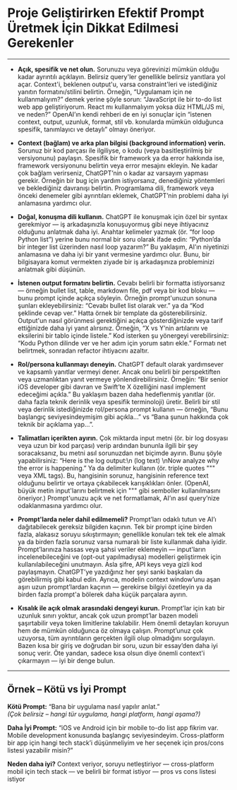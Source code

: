 # Proje Geliştirirken Efektif Prompt Üretmek İçin Dikkat Edilmesi Gerekenler


---

- **Açık, spesifik ve net olun.** Sorunuzu veya görevinizi mümkün olduğu kadar ayrıntılı açıklayın. Belirsiz query'ler genellikle belirsiz yanıtlara yol açar. Context'i, beklenen output'u, varsa constraint'leri ve istediğiniz yanıtın formatını/stilini belirtin. Örneğin, “Uygulamam için ne kullanmalıyım?” demek yerine şöyle sorun: “JavaScript ile bir to-do list web app geliştiriyorum. React mı kullanmalıyım yoksa düz HTML/JS mi, ve neden?” OpenAI’ın kendi rehberi de en iyi sonuçlar için “istenen context, output, uzunluk, format, stil vb. konularda mümkün olduğunca spesifik, tanımlayıcı ve detaylı” olmayı öneriyor.

- **Context (bağlam) ve arka plan bilgisi (background information) verin.** Sorunuz bir kod parçası ile ilgiliyse, o kodu (veya basitleştirilmiş bir versiyonunu) paylaşın. Spesifik bir framework ya da error hakkında ise, framework versiyonunu belirtin veya error mesajını ekleyin. Ne kadar çok bağlam verirseniz, ChatGPT’nin o kadar az varsayım yapması gerekir. Örneğin bir bug için yardım istiyorsanız, denediğiniz yöntemleri ve beklediğiniz davranışı belirtin. Programlama dili, framework veya önceki denemeler gibi ayrıntıları eklemek, ChatGPT’nin problemi daha iyi anlamasına yardımcı olur.

- **Doğal, konuşma dili kullanın.** ChatGPT ile konuşmak için özel bir syntax gerekmiyor — iş arkadaşınızla konuşuyormuş gibi neye ihtiyacınız olduğunu anlatmak daha iyi. Anahtar kelimeler yazmak (ör. “for loop Python list”) yerine bunu normal bir soru olarak ifade edin: “Python’da bir integer list üzerinden nasıl loop yazarım?” Bu yaklaşım, AI’ın niyetinizi anlamasına ve daha iyi bir yanıt vermesine yardımcı olur. Bunu, bir bilgisayara komut vermekten ziyade bir iş arkadaşınıza probleminizi anlatmak gibi düşünün.

- **İstenen output formatını belirtin.** Cevabı belirli bir formatta istiyorsanız — örneğin bullet list, table, markdown file, pdf veya bir kod bloku — bunu prompt içinde açıkça söyleyin. Örneğin prompt'unuzun sonuna şunları ekleyebilirsiniz: “Cevabı bullet list olarak ver.” ya da “Kod şeklinde cevap ver.” Hatta örnek bir template da gösterebilirsiniz. Output'un nasıl görünmesi gerektiğini açıkça gösterdiğinizde veya tarif ettiğinizde daha iyi yanıt alırsınız. Örneğin, “X vs Y’nin artılarını ve eksilerini bir tablo içinde listele.” Kod isterken şu yönergeyi verebilirsiniz: “Kodu Python dilinde ver ve her adım için yorum satırı ekle.” Formatı net belirtmek, sonradan refactor ihtiyacını azaltır.

- **Rol/persona kullanmayı deneyin.** ChatGPT default olarak yardımsever ve kapsamlı yanıtlar vermeyi dener. Ancak onu belirli bir perspektiften veya uzmanlıktan yanıt vermeye yönlendirebilirsiniz. Örneğin: “Bir senior iOS developer gibi davran ve Swift’te X özelliğini nasıl implement edeceğimi açıkla.” Bu yaklaşım bazen daha hedeflenmiş yanıtlar (ör. daha fazla teknik derinlik veya spesifik terminoloji) üretir. Belirli bir stil veya derinlik istediğinizde rol/persona prompt kullanın — örneğin, “Bunu başlangıç seviyesindeymişim gibi açıkla...” vs “Bana şunun hakkında çok teknik bir açıklama yap...”.

- **Talimatları içerikten ayırın.** Çok miktarda input metni (ör. bir log dosyası veya uzun bir kod parçası) verip ardından bununla ilgili bir şey soracaksanız, bu metni asıl sorunuzdan net biçimde ayırın. Bunu şöyle yapabilirsiniz: “Here is the log output:\n (log text) \nNow analyze why the error is happening.” Ya da delimiter kullanın (ör. triple quotes """ veya XML tags). Bu, hangisinin sorunuz, hangisinin reference text olduğunu belirtir ve ortaya çıkabilecek karışıklıkları önler. (OpenAI, büyük metin input'larını belirtmek için """ gibi semboller kullanılmasını öneriyor.) Prompt'unuzu açık ve net formatlamak, AI’ın asıl query’nize odaklanmasına yardımcı olur.

- **Prompt'larda neler dahil edilmemeli?** Prompt’ları odaklı tutun ve AI’ı dağıtabilecek gereksiz bilgiden kaçının. Tek bir prompt içine birden fazla, alakasız soruyu sıkıştırmayın; genellikle konuları tek tek ele almak ya da birden fazla sorunuz varsa numaralı bir liste kullanmak daha iyidir. Prompt’larınıza hassas veya şahsi veriler eklemeyin — input'ların incelenebileceğini ve (opt-out yapılmadıysa) modelleri geliştirmek için kullanılabileceğini unutmayın. Asla şifre, API keys veya gizli kod paylaşmayın. ChatGPT’ye yazdığınız her şeyi sanki başkaları da görebilirmiş gibi kabul edin. Ayrıca, modelin context window’unu aşan aşırı uzun prompt’lardan kaçının — gerekirse bilgiyi özetleyin ya da birden fazla prompt'a bölerek daha küçük parçalara ayırın.

- **Kısalık ile açık olmak arasındaki dengeyi kurun.** Prompt’lar için katı bir uzunluk sınırı yoktur, ancak çok uzun prompt’lar bazen modeli şaşırtabilir veya token limitlerine takılabilir. Hem önemli detayları koruyun hem de mümkün olduğunca öz olmaya çalışın. Prompt’unuz çok uzuyorsa, tüm ayrıntıların gerçekten ilgili olup olmadığını sorgulayın. Bazen kısa bir giriş ve doğrudan bir soru, uzun bir essay’den daha iyi sonuç verir. Öte yandan, sadece kısa olsun diye önemli context'i çıkarmayın — iyi bir denge bulun.

---

## Örnek – Kötü vs İyi Prompt

**Kötü Prompt:** “Bana bir uygulama nasıl yapılır anlat.”  
*(Çok belirsiz – hangi tür uygulama, hangi platform, hangi aşama?)*

**Daha İyi Prompt:** “iOS ve Android için bir mobile to-do list app fikrim var. Mobile development konusunda başlangıç seviyesindeyim. Cross-platform bir app için hangi tech stack’i düşünmeliyim ve her seçenek için pros/cons listesi yazabilir misin?”

**Neden daha iyi?** Context veriyor, soruyu netleştiriyor — cross-platform mobil için tech stack — ve belirli bir format istiyor — pros vs cons listesi istiyor

